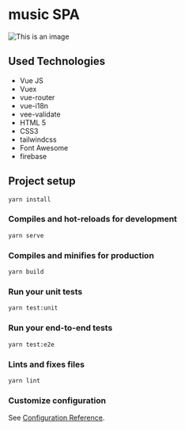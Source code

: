 # music SPA

![This is an image](/Music/music_img.png)

## Used Technologies
- Vue JS
- Vuex
- vue-router
- vue-i18n
- vee-validate
- HTML 5
- CSS3
- tailwindcss
- Font Awesome
- firebase

## Project setup
```
yarn install
```

### Compiles and hot-reloads for development
```
yarn serve
```

### Compiles and minifies for production
```
yarn build
```

### Run your unit tests
```
yarn test:unit
```

### Run your end-to-end tests
```
yarn test:e2e
```

### Lints and fixes files
```
yarn lint
```

### Customize configuration
See [Configuration Reference](https://cli.vuejs.org/config/).
